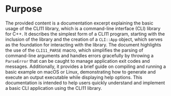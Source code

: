 # Purpose
The provided content is a documentation excerpt explaining the basic usage of the CLI11 library, which is a command-line interface (CLI) library for C++. It describes the simplest form of a CLI11 program, starting with the inclusion of the library and the creation of a `CLI::App` object, which serves as the foundation for interacting with the library. The document highlights the use of the `CLI11_PARSE` macro, which simplifies the parsing of command-line arguments and handles errors gracefully by throwing a `ParseError` that can be caught to manage application exit codes and messages. Additionally, it provides a brief guide on compiling and running a basic example on macOS or Linux, demonstrating how to generate and execute an output executable while displaying help options. This documentation is intended to help users quickly understand and implement a basic CLI application using the CLI11 library.
